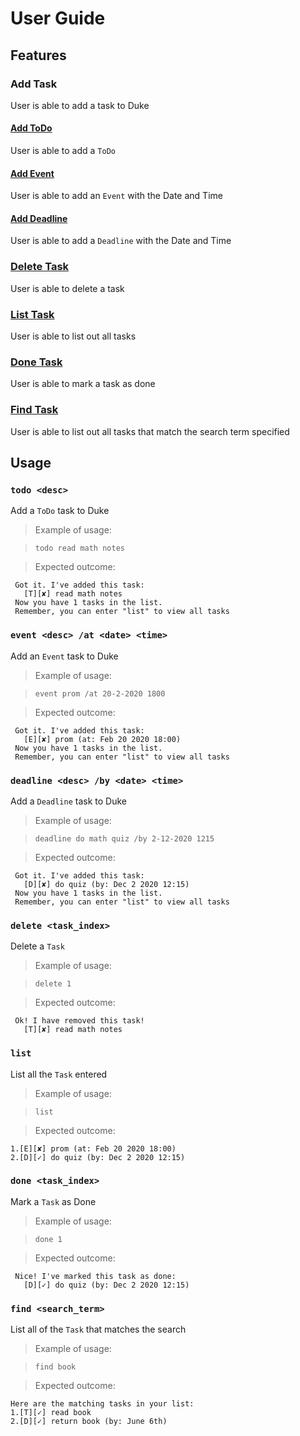 # User Guide

## Features 

### Add Task
User is able to add a task to Duke

#### [Add ToDo](https://github.com/Aseanseen/ip/tree/master/docs#todo-desc---add-a-todo)
User is able to add a `ToDo`

#### [Add Event](https://github.com/Aseanseen/ip/tree/master/docs#event-desc-at-date-time---add-a-event)
User is able to add an `Event` with the Date and Time

#### [Add Deadline](https://github.com/Aseanseen/ip/tree/master/docs#deadline-desc-by-date-time---add-a-deadline)
User is able to add a `Deadline` with the Date and Time

### [Delete Task](https://github.com/Aseanseen/ip/tree/master/docs#delete-task_index---delete-a-task)
User is able to delete a task

### [List Task](https://github.com/Aseanseen/ip/tree/master/docs#list---list-all-task)
User is able to list out all tasks

### [Done Task](https://github.com/Aseanseen/ip/tree/master/docs#done-task_index---mark-a-task-as-done)
User is able to mark a task as done

### [Find Task](https://github.com/Aseanseen/ip/tree/master/docs#find-search_term---find-all-task-that-matches-search)
User is able to list out all tasks that match the search term specified

## Usage

### `todo <desc>`

Add a `ToDo` task to Duke

>Example of usage: 

>`todo read math notes`

>Expected outcome:
```
 Got it. I've added this task:
   [T][✘] read math notes
 Now you have 1 tasks in the list.
 Remember, you can enter "list" to view all tasks
```

### `event <desc> /at <date> <time>`

Add an `Event` task to Duke

>Example of usage: 

>`event prom /at 20-2-2020 1800`

>Expected outcome:
```
 Got it. I've added this task: 
   [E][✘] prom (at: Feb 20 2020 18:00)
 Now you have 1 tasks in the list.
 Remember, you can enter "list" to view all tasks
```

### `deadline <desc> /by <date> <time>`

Add a `Deadline` task to Duke

>Example of usage: 

>`deadline do math quiz /by 2-12-2020 1215`

>Expected outcome:
```
 Got it. I've added this task: 
   [D][✘] do quiz (by: Dec 2 2020 12:15)
 Now you have 1 tasks in the list.
 Remember, you can enter "list" to view all tasks
```

### `delete <task_index>`

Delete a `Task`

>Example of usage: 

>`delete 1`

>Expected outcome:
```
 Ok! I have removed this task!
   [T][✘] read math notes
```

### `list`

List all the `Task` entered

>Example of usage: 

>`list`

>Expected outcome:
```
1.[E][✘] prom (at: Feb 20 2020 18:00)
2.[D][✓] do quiz (by: Dec 2 2020 12:15)
```

### `done <task_index>`

Mark a `Task` as Done

>Example of usage: 

>`done 1`

>Expected outcome:
```
 Nice! I've marked this task as done:
   [D][✓] do quiz (by: Dec 2 2020 12:15)
```

### `find <search_term>`

List all of the `Task` that matches the search

>Example of usage: 

>`find book`

>Expected outcome:
```
Here are the matching tasks in your list:
1.[T][✓] read book
2.[D][✓] return book (by: June 6th)
```
